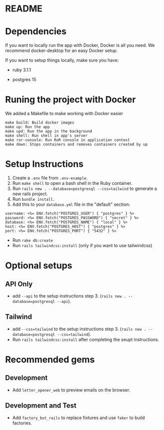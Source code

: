 # README

# Dependencies

If you want to locally run the app with Docker, Docker is all you need. We recommend docker-desktop for an easy Docker setup.

If you want to setup things locally, make sure you have:

- ruby 3.1.1

- postgres 15

# Runing the project with Docker

We added a Makefile to make working with Docker easier

```
make build: Build docker images
make up: Run the app
make upd: Run the app in the background
make shell: Run shell in app's server
make ror-console: Run RoR console in application context
make down: Stops containers and removes containers created by up
```

# Setup Instructions

1. Create a `.env` file from `.env-example`.
2. Run `make shell` to open a bash shell in the Ruby container.
3. Run `rails new . --database=postgresql --css=tailwind` to generate a new rails project.
4. Run `bundle install`.
5. Add this to your `database.yml` file in the "default" section:

```
username: <%= ENV.fetch("POSTGRES_USER") { "postgres" } %>
password: <%= ENV.fetch("POSTGRES_PASSWORD") { "secret" } %>
database: <%= ENV.fetch("POSTGRES_NAME") { "local" } %>
host: <%= ENV.fetch("POSTGRES_HOST") { "postgres" } %>
port: <%= ENV.fetch("POSTGRES_PORT") { "5432" } %>
```

- Run `rake db:create`
- Run `rails tailwindcss:install` (only if you want to use tailwindcss)

# Optional setups

## API Only

- add `--api` to the setup instructions step 3. (`rails new . --database=postgresql --api`).

## Tailwind

- add `--css=tailwind` to the setup instructions step 3. (`rails new . --database=postgresql --css=tailwind`).
- Run `rails tailwindcss:install` after completing the seupt instructions.

# Recommended gems

## Development

- Add `letter_opener_web` to preview emails on the browser.

## Development and Test

- Add `factory_bot_rails` to replace fixtures and use `faker` to build factories.
